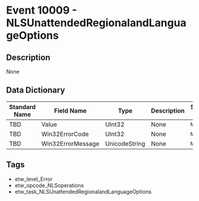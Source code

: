 # Event 10009 - NLSUnattendedRegionalandLanguageOptions

## Description
None

## Data Dictionary
|Standard Name|Field Name|Type|Description|Sample Value|
|---|---|---|---|---|
|TBD|Value|UInt32|None|`None`|
|TBD|Win32ErrorCode|UInt32|None|`None`|
|TBD|Win32ErrorMessage|UnicodeString|None|`None`|

## Tags
* etw_level_Error
* etw_opcode_NLSoperations
* etw_task_NLSUnattendedRegionalandLanguageOptions